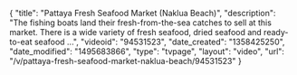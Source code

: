 {
    "title": "Pattaya Fresh Seafood Market (Naklua Beach)",
    "description": "The fishing boats land their fresh-from-the-sea catches to sell at this market. There is a wide variety of fresh seafood, dried seafood and ready-to-eat seafood ...",
    "videoid": "94531523",
    "date_created": "1358425250",
    "date_modified": "1495683866",
    "type": "tvpage",
    "layout": "video",
    "url": "\/v\/pattaya-fresh-seafood-market-naklua-beach\/94531523"
}